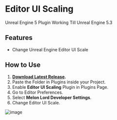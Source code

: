 # Editor UI Scaling
Unreal Engine 5 Plugin
Working Till Unreal Engine 5.3

## Features
- Change Unreal Engine Editor UI Scale

## How to Use
1. **[Download Latest Release](https://github.com/Giridharaprasath/EditorUIScaling/releases).**
2. Paste the Folder in Plugins inside your Project.
3. Enable **Editor UI Scaling** Plugin in Plugins Page.
4. Go to Editor Preferences.
5. Select **Melon Lord Developer Settings**.
6. Change Editor UI Scale.

![image](https://github.com/Giridharaprasath/EditorUIScaling/assets/83279100/74582133-e7ca-40dd-a167-ce8a4c017b20)
